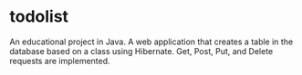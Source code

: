 # todolist

An educational project in Java.
A web application that creates a table in the database based on a class using Hibernate. 
Get, Post, Put, and Delete requests are implemented.
